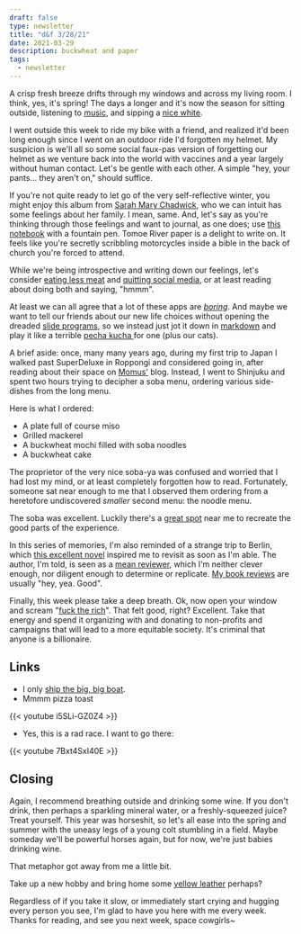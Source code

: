 ```yaml
---
draft: false
type: newsletter
title: "d&f 3/28/21"
date: 2021-03-29
description: buckwheat and paper
tags:
  - newsletter
---
```


A crisp fresh breeze drifts through my windows and across my living room. I think, yes, it's spring! The days a longer and it's now the season for sitting outside, listening to [music](https://floatingpoints.bandcamp.com/), and sipping a [nice white](https://en.wikipedia.org/wiki/Vin_jaune).

I went outside this week to ride my bike with a friend, and realized it'd been long enough since I went on an outdoor ride I'd forgotten my helmet. My suspicion is we'll all so some social faux-pas version of forgetting our helmet as we venture back into the world with vaccines and a year largely without human contact. Let's be gentle with each other. A simple "hey, your pants... they aren't on," should suffice.

If you're not quite ready to let go of the very self-reflective winter, you might enjoy this album from [Sarah Mary Chadwick](https://www.russh.com/sarah-mary-chadwick/), who we can intuit has some feelings about her family. I mean, same. And, let's say as you're thinking through those feelings and want to journal, as one does; use [this notebook](https://taroko-select.myshopify.com/collections/lay-flat-notebooks/products/enigma-a6-notebook-v2-with-white-tomoe-river-paper) with a fountain pen. Tomoe River paper is a delight to write on. It feels like you're secretly scribbling motorcycles inside a bible in the back of church you're forced to attend.

While we're being introspective and writing down our feelings, let's consider [eating less meat](https://www.eater.com/22314220/climate-change-meat-industry-cattle-farming-vegetarian-flexitarian) and [quitting social media](https://www.theguardian.com/lifeandstyle/2021/feb/10/people-who-quit-social-media), or at least reading about doing both and saying, "hmmm".

At least we can all agree that a lot of these apps are [_boring_](https://www.andy.works/words/no-more-boring-apps). And maybe we want to tell our friends about our new life choices without opening the dreaded [slide programs](https://www.deckset.com), so we instead just jot it down in [markdown](https://www.deckset.com) and play it like a terrible [pecha kucha ](https://en.wikipedia.org/wiki/PechaKucha)for one (plus our cats). 

A brief aside: once, many many years ago, during my first trip to Japan I walked past SuperDeluxe in Roppongi and considered going in, after reading about their space on [Momus'](http://www.imomus.com) blog. Instead, I went to Shinjuku and spent two hours trying to decipher a soba menu, ordering various side-dishes from the long menu. 

Here is what I ordered:
- A plate full of course miso
- Grilled mackerel
- A buckwheat mochi filled with soba noodles
- A buckwheat cake

The proprietor of the very nice soba-ya was confused and worried that I had lost my mind, or at least completely forgotten how to read. Fortunately, someone sat near enough to me that I observed them ordering from a heretofore undiscovered _smaller_ second menu: the noodle menu. 

The soba was excellent. Luckily there's a [great spot](https://sobaichioakland.com) near me to recreate the good parts of the experience.

In this series of memories, I'm also reminded of a strange trip to Berlin, which [this excellent novel](https://www.nybooks.com/articles/2021/04/08/i-phone-lauren-oyler-fake-accounts/) inspired me to revisit as soon as I'm able. The author, I'm told, is seen as a [mean reviewer](https://www.lrb.co.uk/the-paper/v42/n02/lauren-oyler/ha-ha!-ha-ha), which I'm neither clever enough, nor diligent enough to determine or replicate. [My book reviews](https://www.brookshelley.com/books/) are usually "hey, yea. Good".

Finally, this week please take a deep breath. Ok, now open your window and scream "[fuck the rich](https://www.bloomberg.com/news/articles/2021-03-22/tax-evasion-richest-1-of-americans-hide-20-of-their-income-from-the-irs)". That felt good, right? Excellent. Take that energy and spend it organizing with and donating to non-profits and campaigns that will lead to a more equitable society. It's criminal that anyone is a billionaire. 

## Links

- I only [ship the big, big boat](https://www.shatnerchatner.com/p/of-a-bigness-interview-with-the-big).
- Mmmm pizza toast

{{< youtube i5SLi-GZ0Z4 >}}

- Yes, this is a rad race. I want to go there:

{{< youtube 7Bxt4SxI40E >}}

## Closing

Again, I recommend breathing outside and drinking some wine. If you don't drink, then perhaps a sparkling mineral water, or a freshly-squeezed juice? Treat yourself. This year was horseshit, so let's all ease into the spring and summer with the uneasy legs of a young colt stumbling in a field. Maybe someday we'll be powerful horses again, but for now, we're just babies drinking wine.

That metaphor got away from me a little bit.

Take up a new hobby and bring home some [yellow leather](https://www.youtube.com/watch?v=Gc0gdH3xlcE&t=470s) perhaps?

Regardless of if you take it slow, or immediately start crying and hugging every person you see, I'm glad to have you here with me every week. Thanks for reading, and see you next week, space cowgirls~